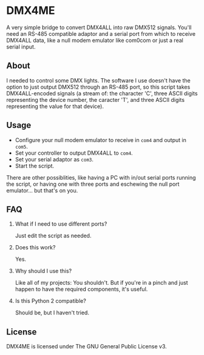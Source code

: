 DMX4ME
======

A very simple bridge to convert DMX4ALL into raw DMX512 signals. You'll need an RS-485 compatible adaptor and a serial port from which to receive DMX4ALL data, like a null modem emulator like com0com or just a real serial input.

About
-----

I needed to control some DMX lights. The software I use doesn't have the option to just output DMX512 through an RS-485 port, so this script takes DMX4ALL-encoded signals (a stream of: the character 'C', three ASCII digits representing the device number, the caracter 'T', and three ASCII digits representing the value for that device).

Usage
-----

- Configure your null modem emulator to receive in `com4` and output in `com5`.
- Set your controller to output DMX4ALL to `com4`.
- Set your serial adaptor as `com3`.
- Start the script.

There are other possiblities, like having a PC with in/out serial ports running the script, or having one with three ports and eschewing the null port emulator... but that's on you.

FAQ
---

1. What if I need to use different ports?

    Just edit the script as needed.

2. Does this work?

    Yes.

3. Why should I use this?

    Like all of my projects: You shouldn't. But if you're in a pinch and just happen to have the required components, it's useful.

4. Is this Python 2 compatible?

    Should be, but I haven't tried.

License
-------

DMX4ME is licensed under The GNU General Public License v3.
